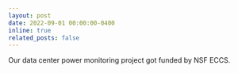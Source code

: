```yaml
---
layout: post
date: 2022-09-01 00:00:00-0400
inline: true
related_posts: false
---
```


Our data center power monitoring project got funded by NSF ECCS.